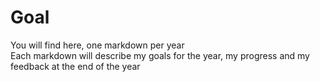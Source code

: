 # Goal

You will find here, one markdown per year\
Each markdown will describe my goals for the year, my progress and my feedback at the end of the year